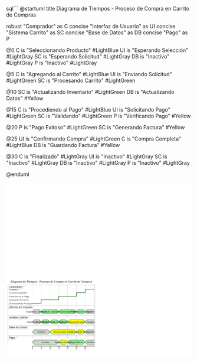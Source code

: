 sql´´´
@startuml
title Diagrama de Tiempos - Proceso de Compra en Carrito de Compras

robust "Comprador" as C
concise "Interfaz de Usuario" as UI
concise "Sistema Carrito" as SC
concise "Base de Datos" as DB
concise "Pago" as P

@0
C is "Seleccionando Producto" #LightBlue
UI is "Esperando Selección" #LightGray
SC is "Esperando Solicitud" #LightGray
DB is "Inactivo" #LightGray
P is "Inactivo" #LightGray

@5
C is "Agregando al Carrito" #LightBlue
UI is "Enviando Solicitud" #LightGreen
SC is "Procesando Carrito" #LightGreen

@10
SC is "Actualizando Inventario" #LightGreen
DB is "Actualizando Datos" #Yellow

@15
C is "Procediendo al Pago" #LightBlue
UI is "Solicitando Pago" #LightGreen
SC is "Validando" #LightGreen
P is "Verificando Pago" #Yellow

@20
P is "Pago Exitoso" #LightGreen
SC is "Generando Factura" #Yellow

@25
UI is "Confirmando Compra" #LightGreen
C is "Compra Completa" #LightBlue
DB is "Guardando Factura" #Yellow

@30
C is "Finalizado" #LightGray
UI is "Inactivo" #LightGray
SC is "Inactivo" #LightGray
DB is "Inactivo" #LightGray
P is "Inactivo" #LightGray

@enduml

![diagrama](/diagrama_comportamental/Diagrama_de_timing/diagrama.png)

